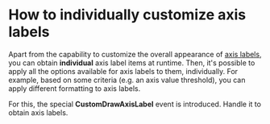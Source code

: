 # How to individually customize axis labels


<p>Apart from the capability to customize the overall appearance of <a href="http://devexpress.com/Help/Content.aspx?help=XtraCharts&document=CustomDocument5804.htm">axis labels</a>, you can obtain <strong>individual</strong> axis label items at runtime. Then, it's possible to apply all the options available for axis labels to them, individually. For example, based on some criteria (e.g. an axis value threshold), you can apply different formatting to axis labels.</p><p>For this, the special <strong>CustomDrawAxisLabel</strong> event is introduced. Handle it to obtain axis labels.</p>

<br/>


